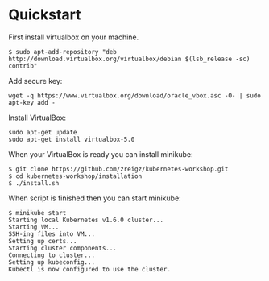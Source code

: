 # Quickstart

First install virtualbox on your machine. 

```
$ sudo apt-add-repository "deb http://download.virtualbox.org/virtualbox/debian $(lsb_release -sc) contrib"
```
Add secure key:

```
wget -q https://www.virtualbox.org/download/oracle_vbox.asc -O- | sudo apt-key add -
```

Install VirtualBox:

```
sudo apt-get update
sudo apt-get install virtualbox-5.0
```

When your VirtualBox is ready you can install minikube:

```
$ git clone https://github.com/zreigz/kubernetes-workshop.git
$ cd kubernetes-workshop/installation
$ ./install.sh
```

When script is finished then you can start minikube:

```
$ minikube start
Starting local Kubernetes v1.6.0 cluster...
Starting VM...
SSH-ing files into VM...
Setting up certs...
Starting cluster components...
Connecting to cluster...
Setting up kubeconfig...
Kubectl is now configured to use the cluster.
```

